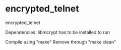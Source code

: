 encrypted_telnet
================

encrypted_telnet

Dependencies: libmcrypt has to be installed to run

Compile using "make"
Remove through "make clean"
